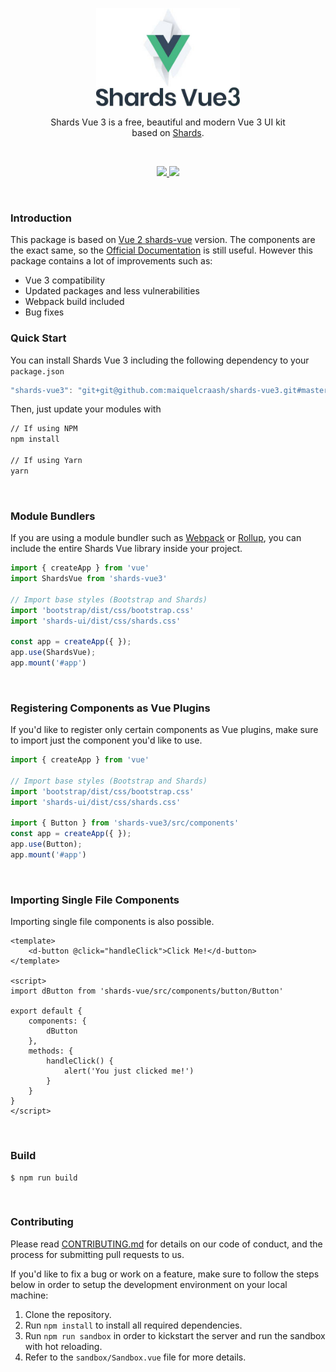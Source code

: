 <p align="center">
<img src="logo.jpg" width="230" />
</p>

<p align="center">
Shards Vue 3 is a free, beautiful and modern Vue 3 UI kit <br /> based on <a href="https://github.com/designrevision/shards-ui">Shards</a>.
</p>

<br />

<p align="center">
  <a href="#">
    <img src="https://img.shields.io/badge/License-MIT-brightgreen.svg" />
  </a>
  <a href="https://twitter.com/designrevision">
    <img src="https://img.shields.io/twitter/follow/DesignRevision.svg?style=social&label=Follow" />
  </a>
</p>

<br />


### Introduction
This package is based on [Vue 2 shards-vue](https://github.com/DesignRevision/shards-vue) version. The components are the exact same, so the [Official Documentation](https://designrevision.com/docs/shards-vue) is still useful.
However this package contains a lot of improvements such as:
 - Vue 3 compatibility
 - Updated packages and less vulnerabilities
 - Webpack build included
 - Bug fixes


### Quick Start

You can install Shards Vue 3 including the following dependency to your `package.json`

```js
"shards-vue3": "git+git@github.com:maiquelcraash/shards-vue3.git#master"
```
Then, just update your modules with
```bash
// If using NPM
npm install

// If using Yarn
yarn
```

<br />

### Module Bundlers

If you are using a module bundler such as [Webpack](https://webpack.js.org/) or [Rollup](https://rollupjs.org/), you can include the entire Shards Vue library inside your project.

```javascript
import { createApp } from 'vue'
import ShardsVue from 'shards-vue3'

// Import base styles (Bootstrap and Shards)
import 'bootstrap/dist/css/bootstrap.css'
import 'shards-ui/dist/css/shards.css'

const app = createApp({ });
app.use(ShardsVue);
app.mount('#app')
```

<br />

### Registering Components as Vue Plugins

If you'd like to register only certain components as Vue plugins, make sure to import just the component you'd like to use.

```javascript
import { createApp } from 'vue'

// Import base styles (Bootstrap and Shards)
import 'bootstrap/dist/css/bootstrap.css'
import 'shards-ui/dist/css/shards.css'

import { Button } from 'shards-vue3/src/components'
const app = createApp({ });
app.use(Button);
app.mount('#app')

```

<br />

### Importing Single File Components

Importing single file components is also possible.

```vue
<template>
    <d-button @click="handleClick">Click Me!</d-button>
</template>

<script>
import dButton from 'shards-vue/src/components/button/Button'

export default {
    components: {
        dButton
    },
    methods: {
        handleClick() {
            alert('You just clicked me!')
        }
    }
}
</script>
```

<br />

### Build

```
$ npm run build
```

<br />

### Contributing

Please read [CONTRIBUTING.md](CONTRIBUTING.md) for details on our code of conduct, and the process for submitting pull requests to us.

If you'd like to fix a bug or work on a feature, make sure to follow the steps below in order to setup the development environment on your local machine:

1. Clone the repository.
2. Run `npm install` to install all required dependencies.
3. Run `npm run sandbox` in order to kickstart the server and run the sandbox with hot reloading.
4. Refer to the `sandbox/Sandbox.vue` file for more details.

<br />
